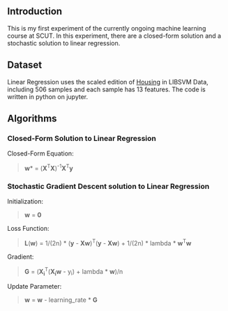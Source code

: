 ## Introduction
This is my first experiment of the currently ongoing machine learning course at SCUT. In this experiment, there are a closed-form solution and a stochastic solution to linear regression.
## Dataset
Linear Regression uses the scaled edition of [Housing](https://www.csie.ntu.edu.tw/~cjlin/libsvmtools/datasets/regression.html#housing) in LIBSVM Data, including 506 samples and each sample has 13 features. The code is written in python on jupyter.
## Algorithms
### Closed-Form Solution to Linear Regression
Closed-Form Equation:
>**w*** = (**X**<sup>T</sup>**X**)<sup>-1</sup>**X**<sup>T</sup>**y**
### Stochastic Gradient Descent solution to Linear Regression
Initialization:
>**w** = **0**

Loss Function:
>**L**(**w**) = 1/(2n) * (**y** - **Xw**)<sup>T</sup>(**y** - **Xw**) + 1/(2n) * lambda * **w**<sup>T</sup>**w**

Gradient:
>**G** = (**X<sub>i</sub>**<sup>T</sup>(**X<sub>i</sub>w** - y<sub>i</sub>) + lambda * **w**)/n

Update Parameter:
>**w** = **w** - learning_rate * **G**
